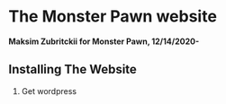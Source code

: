 # The Monster Pawn website

__Maksim Zubritckii for Monster Pawn, 12/14/2020-__

## Installing The Website

1.  Get wordpress
